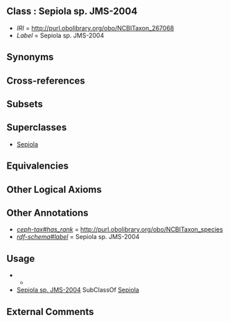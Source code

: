 
## Class : Sepiola sp. JMS-2004

 * *IRI* = http://purl.obolibrary.org/obo/NCBITaxon_267068
 * *Label* = Sepiola sp. JMS-2004

## Synonyms


## Cross-references


## Subsets


## Superclasses

 * [Sepiola](../../NCBITaxon/36/NCBITaxon_34536.md)

## Equivalencies


## Other Logical Axioms


## Other Annotations

 * *[ceph-tax#has_rank](../../ceph-tax#has/nk/ceph-tax#has_rank.md)* = http://purl.obolibrary.org/obo/NCBITaxon_species
 * *[rdf-schema#label](../../el/rdf-schema#label.md)* = Sepiola sp. JMS-2004

## Usage

 * -
 * [Sepiola sp. JMS-2004](../../NCBITaxon/68/NCBITaxon_267068.md) SubClassOf [Sepiola](../../NCBITaxon/36/NCBITaxon_34536.md)

## External Comments

